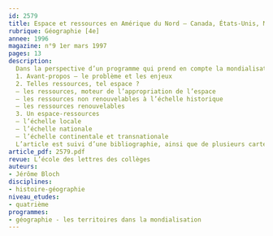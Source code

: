 ```yaml
---
id: 2579
title: Espace et ressources en Amérique du Nord – Canada, États-Unis, Mexique 
rubrique: Géographie [4e]
annee: 1996
magazine: n°9 1er mars 1997
pages: 13
description: 
  Dans la perspective d’un programme qui prend en compte la mondialisation de la planète, proposition de deux séquences d’enseignement portant sur l’ensemble du continent nord-américain ; on y inclura le Mexique, pays que les élèves retrouveront en terminale.
  1. Avant-propos – le problème et les enjeux
  2. Telles ressources, tel espace ?
  – les ressources, moteur de l’appropriation de l’espace
  – les ressources non renouvelables à l’échelle historique
  – les ressources renouvelables
  3. Un espace-ressources
  – l’échelle locale
  – l’échelle nationale
  – l’échelle continentale et transnationale
  L’article est suivi d’une bibliographie, ainsi que de plusieurs cartes et schémas.
article_pdf: 2579.pdf
revue: L’école des lettres des collèges
auteurs:
- Jérôme Bloch
disciplines:
- histoire-géographie
niveau_etudes:
- quatrième
programmes:
- géographie - les territoires dans la mondialisation
---
```

